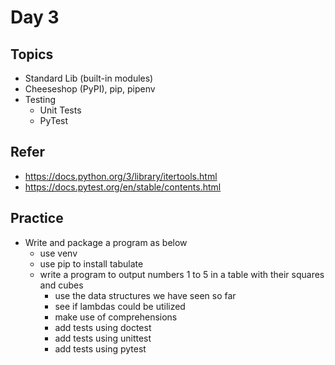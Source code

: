 # Day 3

## Topics

  - Standard Lib (built-in modules)
  - Cheeseshop (PyPI), pip, pipenv
  - Testing
    - Unit Tests
    - PyTest

## Refer

  - https://docs.python.org/3/library/itertools.html
  - https://docs.pytest.org/en/stable/contents.html

## Practice

  - Write and package a program as below
    - use venv
    - use pip to install tabulate
    - write a program to output numbers 1 to 5 in a table with their squares and cubes
      - use the data structures we have seen so far
      - see if lambdas could be utilized
      - make use of comprehensions
      - add tests using doctest
      - add tests using unittest
      - add tests using pytest
